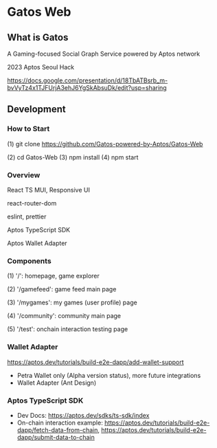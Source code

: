 # Gatos Web

## What is Gatos

A Gaming-focused Social Graph Service powered by Aptos network </p>
2023 Aptos Seoul Hack </p>
https://docs.google.com/presentation/d/18TbATBsrb_m-bvVyTz4x1TJFUrjA3ehJ6YgSkAbsuDk/edit?usp=sharing

## Development

### How to Start

(1) git clone https://github.com/Gatos-powered-by-Aptos/Gatos-Web </p>
(2) cd Gatos-Web
(3) npm install
(4) npm start

### Overview

React TS MUI, Responsive UI </p>
react-router-dom </p>
eslint, prettier </p>
Aptos TypeScript SDK </p>
Aptos Wallet Adapter </p>

### Components

(1) '/': homepage, game explorer </p>
(2) '/gamefeed': game feed main page </p>
(3) '/mygames': my games (user profile) page </p>
(4) '/community': community main page </p>
(5) '/test': onchain interaction testing page </p>

### Wallet Adapter

https://aptos.dev/tutorials/build-e2e-dapp/add-wallet-support

- Petra Wallet only (Alpha version status), more future integrations
- Wallet Adapter (Ant Design)

### Aptos TypeScript SDK

- Dev Docs: https://aptos.dev/sdks/ts-sdk/index
- On-chain interaction example: https://aptos.dev/tutorials/build-e2e-dapp/fetch-data-from-chain, https://aptos.dev/tutorials/build-e2e-dapp/submit-data-to-chain
